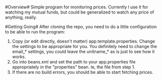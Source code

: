 #Overview#
Simple program for monitoring prices.  Currently I use it for watching my mutual funds, but could be generalized to watch any price of anything, really.

#Getting Going#
After cloning the repo, you need to do a little configuration to be able to run the program:

1.  Copy (or edit directly, doesn't matter) app.template.properties.  Change the settings to be appropriate for you.  You definitely need to change the email_* settings, you could leave the unitname_* as is just to see how it works.
2.  Go into beans.xml and set the path to your app.properties file appropriately in the "properties" bean.  Ie, the file from step 1.
3.  If there are no build errors, you should be able to start fetching prices.